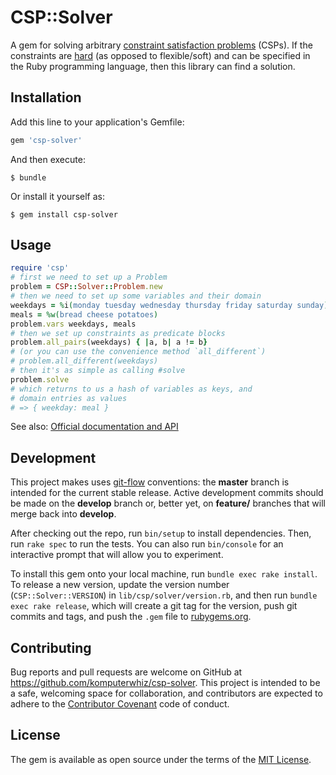 # CSP::Solver
A gem for solving arbitrary [constraint satisfaction problems][wiki-csp] (CSPs). If the constraints are [hard][hard-constraints] (as opposed to flexible/soft) and can be specified in the Ruby programming language, then this library can find a solution.

## Installation

Add this line to your application's Gemfile:

```ruby
gem 'csp-solver'
```

And then execute:

    $ bundle

Or install it yourself as:

    $ gem install csp-solver

## Usage

```ruby
require 'csp'
# first we need to set up a Problem
problem = CSP::Solver::Problem.new
# then we need to set up some variables and their domain
weekdays = %i(monday tuesday wednesday thursday friday saturday sunday)
meals = %w(bread cheese potatoes)
problem.vars weekdays, meals
# then we set up constraints as predicate blocks
problem.all_pairs(weekdays) { |a, b| a != b}
# (or you can use the convenience method `all_different`)
# problem.all_different(weekdays)
# then it's as simple as calling #solve
problem.solve
# which returns to us a hash of variables as keys, and
# domain entries as values
# => { weekday: meal }
```

See also: [Official documentation and API][csp-solver-docs]

## Development

This project makes uses [git-flow][] conventions: the **master** branch is intended for the current stable release. Active development commits should be made on the **develop** branch or, better yet, on **feature/** branches that will merge back into **develop**.

After checking out the repo, run `bin/setup` to install dependencies. Then, run `rake spec` to run the tests. You can also run `bin/console` for an interactive prompt that will allow you to experiment.

To install this gem onto your local machine, run `bundle exec rake install`. To release a new version, update the version number (`CSP::Solver::VERSION`) in `lib/csp/solver/version.rb`, and then run `bundle exec rake release`, which will create a git tag for the version, push git commits and tags, and push the `.gem` file to [rubygems.org][].

## Contributing

Bug reports and pull requests are welcome on GitHub at https://github.com/komputerwhiz/csp-solver. This project is intended to be a safe, welcoming space for collaboration, and contributors are expected to adhere to the [Contributor Covenant][] code of conduct.

## License

The gem is available as open source under the terms of the [MIT License](http://opensource.org/licenses/MIT).

[wiki-csp]: http://en.wikipedia.org/wiki/Constraint_satisfaction_problem
[hard-constraints]: https://en.wikipedia.org/wiki/Constraint_satisfaction_problem#Flexible_CSPs
[csp-solver-docs]: http://komputerwiz.net/apps/csp-solver
[git-flow]: http://nvie.com/posts/a-successful-git-branching-model/
[rubygems.org]: https://rubygems.org
[Contributor Covenant]: http://contributor-covenant.org
